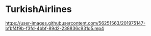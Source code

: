 ﻿# TurkishAirlines


https://user-images.githubusercontent.com/56251563/201975147-bfbf4f9b-f3fd-4bbf-89d2-238836c931d5.mp4

